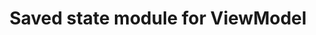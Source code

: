 ---
layout: default
title: Saved state module for ViewModel
grand_parent: Lifecycle-aware components
nav_order: 4
parent: ViewModel
---